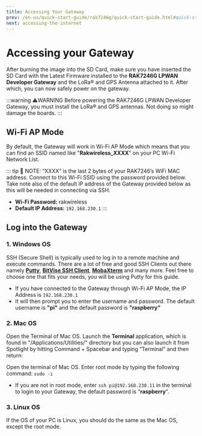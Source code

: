 ```yaml
---
title: Accessing Your Gateway
prev: /en-us/quick-start-guide/rak7246g/quick-start-guide.html#quick-start-guide
next: accessing-the-internet
---
```


# Accessing your Gateway
After burning the image into the SD Card, make sure you have inserted the SD Card with the Latest Firmware installed to the **RAK7246G LPWAN Developer Gateway** and the LoRa® and GPS Antenna attached to it. After which, you can now safely power on the gateway.

:::warning ⚠️WARNING
 Before powering the RAK7246G LPWAN Developer Gateway, you must install the LoRa® and GPS antennas. Not doing so might damage the boards.
:::

## Wi-Fi AP Mode
By default, the Gateway will work in Wi-Fi AP Mode which means that you can find an SSID named like "**Rakwireless_XXXX**" on your PC Wi-Fi Network List.

<rk-img 
src="/assets/images/quick-start-guide/rak7246/access_point.jpg" 
width="100%" 
figure-number  = "1" 
caption="RAKWireless Access Point"
/>

::: tip 📝 NOTE: 
 “XXXX” is the last 2 bytes of your RAK7246’s WiFi MAC address. Connect to this Wi-Fi SSID using the password provided below. Take note also  of the default IP address of the Gateway provided below as this will be needed in connecting via SSH.

* **Wi-Fi Password:** rakwireless
* **Default IP Address:** `192.168.230.1`
:::

## Log into the Gateway 
### 1. Windows OS
SSH (Secure Shell) is typically used to log in to a remote machine and execute commands. There are a lot of free and good SSH Clients out there namely [**Putty**](https://www.chiark.greenend.org.uk/~sgtatham/putty/latest.html), [**BitVise SSH Client**](https://www.bitvise.com/ssh-client-download), [**MobaXterm**](https://mobaxterm.mobatek.net/) and many more. Feel free to choose one that fits your needs, you will be using Putty for this guide.


<rk-img 
src="/assets/images/quick-start-guide/rak7246/ssh.png" 
width="70%" 
figure-number  = "2" 
caption=" Putty Software for SSH in Windows"
/>

<!-- <Cimg src="/assets/images/quick-start-guide/rak7246/ssh.png" width="70%" figure_number = "2" caption="RAKwireless Access Point"/> -->

* If you have connected to the Gateway through Wi-Fi AP Mode, the IP Address is `192.168.230.1`
* It will then prompt you to enter the username and password. The default username is **"pi"** and the default password is **"raspberry"**

<rk-img src="/assets/images/quick-start-guide/rak7246/command_line.png" width="100%" figure-number  = "3" caption="Command line after log in"/>

### 2. Mac OS
Open the Terminal of Mac OS. Launch the **Terminal** application, which is found in "/Applications/Utilities/" directory but you can also launch it from Spotlight by hitting Command + Spacebar and typing “Terminal” and then return:

<rk-img src="/assets/images/quick-start-guide/rak7246/mac_terminal.jpg" width="100%" figure-number  = "4" caption="Opening Terminal in Mac OS"/>

Open the terminal of Mac OS. Enter root mode by typing the following command: `sudo -i`

* If you are not in root mode, enter `ssh pi@192.168.230.11` in the terminal to login to your Gateway, the default password is "**raspberry**".


### 3. Linux OS
If the OS of your PC is Linux, you should do the same as the Mac OS, except the root mode.